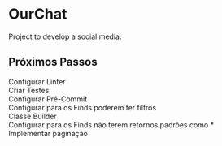 # OurChat
Project to develop a social media.

## Próximos Passos

Configurar Linter <br>
Criar Testes <br>
Configurar Pré-Commit <br>
Configurar para os Finds poderem ter filtros <br>
Classe Builder <br>
Configurar para os Finds não terem retornos padrões como * <br>
Implementar paginação <br>
